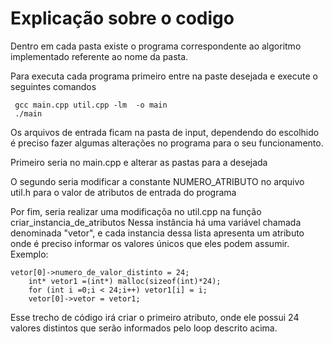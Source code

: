 # Explicação sobre o codigo

Dentro em cada pasta existe o programa correspondente ao algoritmo implementado referente ao nome da pasta.

Para executa cada programa primeiro entre na paste desejada e execute o seguintes comandos

```
 gcc main.cpp util.cpp -lm  -o main
 ./main
```

Os arquivos de entrada ficam na pasta de input, dependendo do escolhido é preciso fazer algumas alterações no programa para o seu funcionamento.

Primeiro seria no main.cpp e alterar as pastas para a desejada

O segundo seria modificar a constante NUMERO_ATRIBUTO no arquivo util.h para o valor de atributos de entrada do programa

Por fim, seria realizar uma modificaçõa no util.cpp na função criar_instancia_de_atributos
Nessa instância há uma variável chamada denominada "vetor", e cada instancia dessa lista apresenta um atributo onde é preciso informar os valores únicos que eles podem assumir. Exemplo:

```
vetor[0]->numero_de_valor_distinto = 24;
    int* vetor1 =(int*) malloc(sizeof(int)*24);
    for (int i =0;i < 24;i++) vetor1[i] = i;
    vetor[0]->vetor = vetor1;
```

Esse trecho de código irá criar o primeiro atributo, onde ele possui 24 valores distintos que serão informados pelo loop descrito acima.